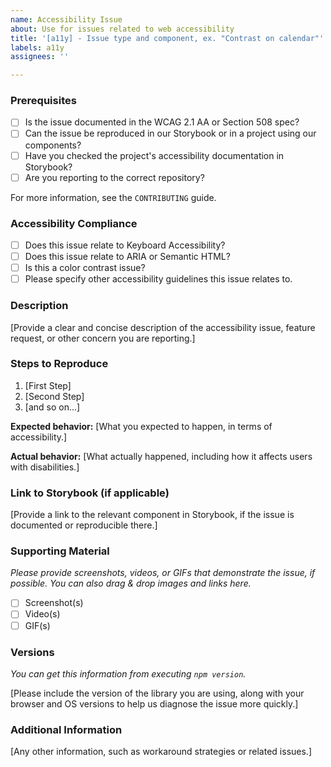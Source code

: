 ```yaml
---
name: Accessibility Issue
about: Use for issues related to web accessibility
title: '[a11y] - Issue type and component, ex. "Contrast on calendar"'
labels: a11y
assignees: ''

---
```


### Prerequisites

* [ ] Is the issue documented in the WCAG 2.1 AA or Section 508 spec?
* [ ] Can the issue be reproduced in our Storybook or in a project using our components?
* [ ] Have you checked the project's accessibility documentation in Storybook?
* [ ] Are you reporting to the correct repository?

For more information, see the `CONTRIBUTING` guide.

### Accessibility Compliance

* [ ] Does this issue relate to Keyboard Accessibility?
* [ ] Does this issue relate to ARIA or Semantic HTML?
* [ ] Is this a color contrast issue?
* [ ] Please specify other accessibility guidelines this issue relates to.

### Description

[Provide a clear and concise description of the accessibility issue, feature request, or other concern you are reporting.]

### Steps to Reproduce

1. [First Step]
2. [Second Step]
3. [and so on...]

**Expected behavior:** [What you expected to happen, in terms of accessibility.]

**Actual behavior:** [What actually happened, including how it affects users with disabilities.]

### Link to Storybook (if applicable)

[Provide a link to the relevant component in Storybook, if the issue is documented or reproducible there.]

### Supporting Material

*Please provide screenshots, videos, or GIFs that demonstrate the issue, if possible. You can also drag & drop images and links here.*

- [ ] Screenshot(s)
- [ ] Video(s)
- [ ] GIF(s)

### Versions

*You can get this information from executing `npm version`.*

[Please include the version of the library you are using, along with your browser and OS versions to help us diagnose the issue more quickly.]

### Additional Information

[Any other information, such as workaround strategies or related issues.]
